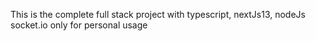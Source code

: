 This is the complete full stack project with typescript, nextJs13, nodeJs socket.io only for personal usage
